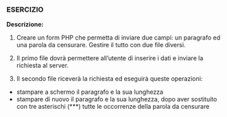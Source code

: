 ### ESERCIZIO
**Descrizione:**
1. Creare un form PHP che permetta di inviare due campi: un paragrafo ed una parola da censurare.
Gestire il tutto con due file diversi.

2. Il primo file dovrà permettere all’utente di inserire i dati e inviare la richiesta al server.

3. Il secondo file riceverà la richiesta ed eseguirà queste operazioni:
- stampare a schermo il paragrafo e la sua lunghezza
- stampare di nuovo il paragrafo e la sua lunghezza, dopo aver sostituito con tre asterischi (***) tutte le occorrenze della parola da censurare